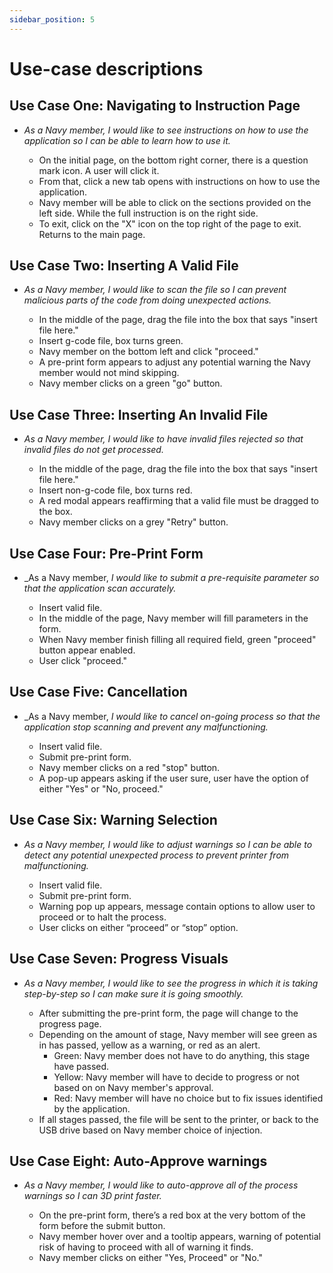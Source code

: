 ```yaml
---
sidebar_position: 5
---
```


# Use-case descriptions

## Use Case One: Navigating to Instruction Page

- _As a Navy member, I would like to see instructions on how to use the application so I can be able to learn how to use it._

  - On the initial page, on the bottom right corner, there is a question mark icon. A user will click it.
  - From that, click a new tab opens with instructions on how to use the application.
  - Navy member will be able to click on the sections provided on the left side. While the full instruction is on the right side.
  - To exit, click on the "X" icon on the top right of the page to exit. Returns to the main page.

## Use Case Two: Inserting A Valid File

- _As a Navy member, I would like to scan the file so I can prevent malicious parts of the code from doing unexpected actions._

  - In the middle of the page, drag the file into the box that says "insert file here."
  - Insert g-code file, box turns green.
  - Navy member on the bottom left and click "proceed."
  - A pre-print form appears to adjust any potential warning the Navy member would not mind skipping.
  - Navy member clicks on a green "go" button.

## Use Case Three: Inserting An Invalid File

- _As a Navy member, I would like to have invalid files rejected so that invalid files do not get processed._

  - In the middle of the page, drag the file into the box that says "insert file here."
  - Insert non-g-code file, box turns red.
  - A red modal appears reaffirming that a valid file must be dragged to the box.
  - Navy member clicks on a grey "Retry" button.

## Use Case Four: Pre-Print Form

- _As a Navy member, _I would like to submit a pre-requisite parameter so that the application scan accurately._

  - Insert valid file.
  - In the middle of the page, Navy member will fill parameters in the form.
  - When Navy member finish filling all required field, green "proceed" button appear enabled.
  - User click "proceed."

## Use Case Five: Cancellation

- _As a Navy member, _I would like to cancel on-going process so that the application stop scanning and prevent any malfunctioning._

  - Insert valid file.
  - Submit pre-print form.
  - Navy member clicks on a red "stop" button.
  - A pop-up appears asking if the user sure, user have the option of either "Yes" or "No, proceed."

## Use Case Six: Warning Selection

- _As a Navy member, I would like to adjust warnings so I can be able to detect any potential unexpected process to prevent printer from malfunctioning._

  - Insert valid file.
  - Submit pre-print form.
  - Warning pop up appears, message contain options to allow user to proceed or to halt the process.
  - User clicks on either “proceed” or “stop” option.

## Use Case Seven: Progress Visuals

- _As a Navy member, I would like to see the progress in which it is taking step-by-step so I can make sure it is going smoothly._

  - After submitting the pre-print form, the page will change to the progress page.
  - Depending on the amount of stage, Navy member will see green as in has passed, yellow as a warning, or red as an alert.
    - Green: Navy member does not have to do anything, this stage have passed.
    - Yellow: Navy member will have to decide to progress or not based on on Navy member's approval.
    - Red: Navy member will have no choice but to fix issues identified by the application.
  - If all stages passed, the file will be sent to the printer, or back to the USB drive based on Navy member choice of injection.

## Use Case Eight: Auto-Approve warnings

- _As a Navy member, I would like to auto-approve all of the process warnings so I can 3D print faster._

  - On the pre-print form, there’s a red box at the very bottom of the form before the submit button.
  - Navy member hover over and a tooltip appears, warning of potential risk of having to proceed with all of warning it finds.
  - Navy member clicks on either "Yes, Proceed" or "No."
